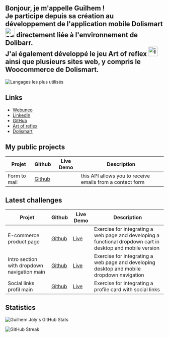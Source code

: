 ## Bonjour, je m'appelle Guilhem ! <br> Je participe depuis sa création au développement de l'application mobile Dolismart <img width="30" height="30" alt="adaptive-icon" src="https://github.com/user-attachments/assets/43d40f66-5fab-409f-8c20-d306f42bd9e1" /> directement liée à l'environnement de Dolibarr.<br> J'ai également développé le jeu Art of reflex <img width="30" height="30" alt="icon512" src="https://github.com/user-attachments/assets/3f73d7a1-9acf-44c1-9ef1-26657762fada"/> ainsi que plusieurs sites web, y compris le Woocommerce de Dolismart.


![Langages les plus utilisés](https://github-readme-stats.vercel.app/api/top-langs/?username=GuilhemJoly&layout=compact&theme=radical)

## Links

- [Webuneo](https://webuneo.fr/)
- [LinkedIn](https://linkedin.com/in/guilhem-joly/)
- [GitHub](https://github.com/GuilhemJoly)
- [Art of reflex](https://webuneo.fr/artofreflex)
- [Dolismart](https://dolismart.com)

## My public projects

| Projet             | Github                                                | Live Demo | Description |
|--------------------|-------------------------------------------------------|-----------|-------------|
| Form to mail       | [Github](https://github.com/GuilhemJoly/form-to-mail) |           | this API allows you to receive emails from a contact form |

## Latest challenges

| Projet             | Github                                                | Live Demo | Description |
|--------------------|-------------------------------------------------------|-----------|-------------|
|E-commerce product page | [Github](https://github.com/GuilhemJoly/ecommerce-product-page-main) | [Live](https://challenge-ecommerce-product-page.vercel.app/) | Exercise for integrating a web page and developing a functional dropdown cart in desktop and mobile version|
|Intro section with dropdown navigation main | [Github](https://github.com/GuilhemJoly/intro-section-with-dropdown-navigation-main) | [Live](https://intro-section-with-dropdown-navigation-main-eta-lovat.vercel.app/) | Exercise for integrating a web page and developing desktop and mobile dropdown navigation |
| Social links profil main | [Github](https://github.com/GuilhemJoly/social-links-profil-main) | [Live](https://social-links-profil-main.vercel.app/) | Exercise for integrating a profile card with social links |

## Statistics
![Guilhem Joly's GitHub Stats](https://github-readme-stats.vercel.app/api?username=GuilhemJoly&show_icons=true&theme=radical)

![GitHub Streak](https://github-readme-streak-stats.herokuapp.com/?user=GuilhemJoly&theme=radical)
